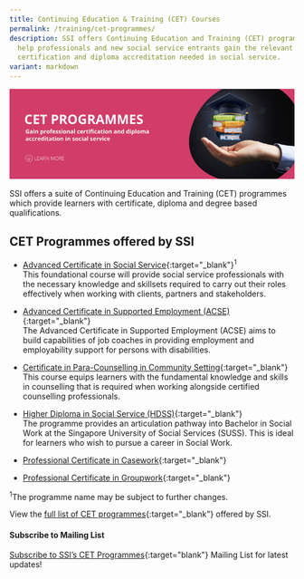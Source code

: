 ```yaml
---
title: Continuing Education & Training (CET) Courses
permalink: /training/cet-programmes/
description: SSI offers Continuing Education and Training (CET) programmes to
  help professionals and new social service entrants gain the relevant
  certification and diploma accreditation needed in social service.
variant: markdown
---
```

![Social Service Institute (SSI) Singapore - Continuing Education &amp; Training (CET) Courses](/images/cet-programmes-banner.png)

SSI offers a suite of Continuing Education and Training (CET) programmes which provide learners with certificate, diploma and degree based qualifications. 

## **CET Programmes offered by SSI**

-   [Advanced Certificate in Social Service](/training/cet-programmes/advanced-certificate-in-social-service/){:target="_blank"}<sup>1</sup>
<br> This foundational course will provide social service professionals with the necessary knowledge and skillsets required to carry out their roles effectively when working with clients, partners and stakeholders. 

-   [Advanced Certificate in Supported Employment (ACSE)](/training/cet-programmes/advance-certificate-in-supported-employment/){:target="_blank"}  <br>The Advanced Certificate in Supported Employment (ACSE) aims to build capabilities of job coaches in providing employment and employability support for persons with disabilities.

-   [Certificate in Para-Counselling in Community Setting](/training/cet-programmes/certificate-in-para-counselling/){:target="_blank"}  <br>This course equips learners with the fundamental knowledge and skills in counselling that is required when working alongside certified counselling professionals.

-   [Higher Diploma in Social Service (HDSS)](/training/cet-programmes/higher-diploma-in-social-service/){:target="_blank"}
<br>The programme provides an articulation pathway into Bachelor in Social Work at the Singapore University of Social Services (SUSS). This is ideal for learners who wish to pursue a career in Social Work. 

- [Professional Certificate in Casework](https://www.ssi.gov.sg/training/cet-programmes/professional-certificate-in-casework/){:target="_blank"}

- [Professional Certificate in Groupwork](https://www.ssi.gov.sg/training/cet-programmes/professional-certificate-in-group-work/){:target="_blank"}

<sup>1</sup>The programme name may be subject to further changes.

View the [full list of CET programmes](https://iltms.ssi.gov.sg/registration#/Course){:target="_blank"} offered by SSI.


#### **Subscribe to Mailing List**

[Subscribe to SSI’s CET Programmes](https://form.gov.sg/#!/62062a0f8cb95c001235e55d){:target="blank"} Mailing List for latest updates!